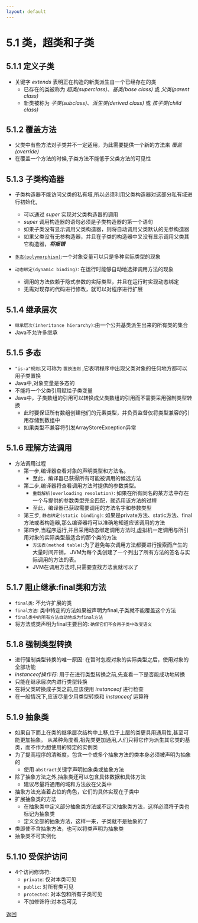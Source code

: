 ```yaml
---
layout: default
---
```


# 5.1 类，超类和子类

## 5.1.1 定义子类
+ 关键字 _extends_ 表明正在构造的新类派生自一个已经存在的类  
    -   已存在的类被称为 _超类(superclass)_、_基类(base class)_ 或 _父类(parent class)_  
    -   新类被称为 _子类(subclass)_、_派生类(derived class)_ 或 _孩子类(child class)_  

## 5.1.2 覆盖方法
+ 父类中有些方法对子类并不一定适用，为此需要提供一个新的方法来 _覆盖(override)_  
+ 在覆盖一个方法的时候,子类方法不能低于父类方法的可见性

## 5.1.3 子类构造器
+ 子类构造器不能访问父类的私有域,所以必须利用父类构造器对这部分私有域进行初始化,  
  - 可以通过 _super_ 实现对父类构造器的调用  
  - _super_ 调用构造器的语句必须是子类构造器的第一个语句
  - 如果子类没有显示调用父类构造器，则将自动调用父类默认的无参构造器
  - 如果父类没有无参构造器，并且在子类的构造器中又没有显示调用父类其它构造器，***将报错***  

+ [`多态(polymorphism)`](#515-多态):一个对象变量可以只是多种实际类型的现象  
+ `动态绑定(dynamic binding)`: 在运行时能够自动地选择调用方法的现象  
    - 调用的方法依赖于隐式参数的实际类型，并且在运行时实现动态绑定  
    - 无需对现存的代码进行修改，就可以对程序进行扩展

## 5.1.4 继承层次
+ `继承层次(inheritance hierarchy)`:由一个公共基类派生出来的所有类的集合
+ Java不允许多继承

## 5.1.5 多态
+ `"is-a"规则`:又可称为 `置换法则` ,它表明程序中出现父类对象的任何地方都可以用子类置换  
+ Java中,对象变量是多态的  
+ 不能将一个父类引用赋给子类变量  
+ Java中，子类数组的引用可以转换成父类数组的引用而不需要采用强制类型转换  
    - 此时要保证所有数组创建他们的元素类型，并负责监督仅将类型兼容的引用存储到数组中  
    - 如果类型不兼容将引发ArrayStoreException异常  

## 5.1.6 理解方法调用
+ 方法调用过程  
    - 第一步,编译器查看对象的声明类型和方法名。
        - 至此，编译器已获得所有可能被调用的候选方法  
    - 第二步,编译器将查看调用方法时提供的参数类型。
        - `重载解析(overloading resolution)`: 
        如果在所有同名的某方法中存在一个与提供的参数类型完全匹配，就选用该方法的过程  
        - 至此，编译器已获取需要调用的方法名字和参数类型
    - 第三步, `静态绑定(static binding)`:
    如果是private方法、static方法、final方法或者构造器,那么编译器将可以准确地知道应该调用的方法  
    - 第四步,当程序运行,并且采用动态绑定调用方法时,虚拟机一定调用与所引用对象的实际类型最适合的那个类的方法  
        - `方法表(method table)`:为了避免每次调用方法都要进行搜索而产生的大量时间开销，
        JVM为每个类创建了一个列出了所有方法的签名与实际调用的方法的表。
        - JVM在调用方法时,只需要查找方法表就可以了  


## 5.1.7 阻止继承:final类和方法
+ `final类`: 不允许扩展的类
+ `final方法`: 类中特定的方法如果被声明为final,子类就不能覆盖这个方法
+ `final类中的所有方法自动地成为final方法`
+ 将方法或类声明为final主要目的: `确保它们不会再子类中改变语义`

## 5.1.8 强制类型转换
+ 进行强制类型转换的唯一原因: 在暂时忽视对象的实际类型之后，使用对象的全部功能
+ _instanceof操作符_: 用于在进行类型转换之前,先查看一下是否能成功地转换  
+ 只能在继承层次内进行类型转换  
+ 在将父类转换成子类之前,应该使用 _instanceof_ 进行检查  
+ 在一般情况下,应该尽量少用类型转换和 _instanceof_ 运算符

## 5.1.9 抽象类
+ 如果自下而上在类的继承层次结构中上移,位于上层的类更具用通用性,甚至可能更加抽象。
从某种角度看,祖先类更加通用,人们只将它作为派生其它类的基类，而不作为想使用的特定的实例类  
+ 为了提高程序的清晰度，包含一个或多个抽象方法的类本身必须被声明为抽象的  
    - 使用 `abstract`关键字声明抽象类或抽象方法  
+ 除了抽象方法之外,抽象类还可以包含具体数据和具体方法  
    - 建议尽量将通用的域和方法放在父类中  
+ 抽象方法充当着占位的角色，它们的具体实现在子类中  
+ 扩展抽象类的方法  
    - 在抽象类中定义部分抽象类方法或不定义抽象类方法，这样必须将子类也标记为抽象类
    - 定义全部的抽象方法，这样一来，子类就不是抽象的了  
+ 类即使不含抽象方法，也可以将类声明为抽象类
+ 抽象类不可实例化  

## 5.1.10 受保护访问
+ 4个访问修饰符:
    - `private`: 仅对本类可见
    - `public`: 对所有类可见
    - `protected`: 对本包和所有子类可见
    - 不加修饰符:对本包可见

[返回](/index.md)